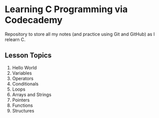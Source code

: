 # Learning C Programming via Codecademy

Repository to store all my notes (and practice using Git and GitHub) as I relearn C.

## Lesson Topics
1. Hello World
2. Variables
3. Operators
4. Conditionals
5. Loops
6. Arrays and Strings
7. Pointers
8. Functions
9. Structures
